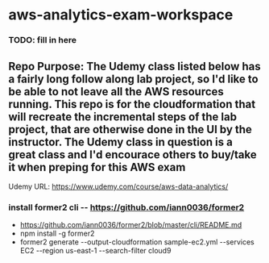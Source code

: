 # aws-analytics-exam-workspace

### TODO: fill in here

## Repo Purpose: The Udemy class listed below has a fairly long follow along lab project, so I'd like to be able to not leave all the AWS resources running. This repo is for the cloudformation that will recreate the incremental steps of the lab project, that are otherwise done in the UI by the instructor. The Udemy class in question is a great class and I'd encourace others to buy/take it when preping for this AWS exam

Udemy URL: https://www.udemy.com/course/aws-data-analytics/

### install former2 cli -- https://github.com/iann0036/former2
+ https://github.com/iann0036/former2/blob/master/cli/README.md
+ npm install -g former2
+ former2 generate --output-cloudformation sample-ec2.yml --services EC2 --region us-east-1 --search-filter cloud9

